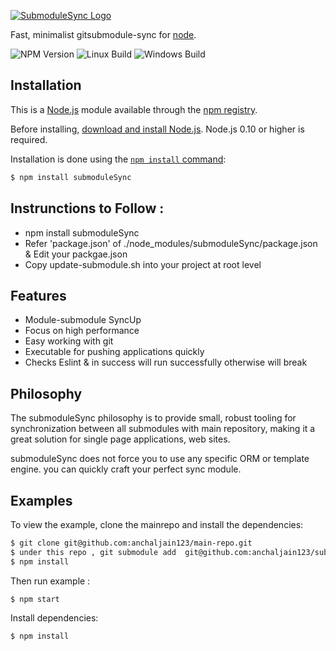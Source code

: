 [![SubmoduleSync Logo](https://i.imgur.com/YHmEmrs.png?1)]()

  Fast, minimalist gitsubmodule-sync for [node](http://nodejs.org).

  ![NPM Version][npm-image]
  ![Linux Build][travis-image]
  ![Windows Build][appveyor-image]

## Installation

This is a [Node.js](https://nodejs.org/en/) module available through the
[npm registry](https://www.npmjs.com/).

Before installing, [download and install Node.js](https://nodejs.org/en/download/).
Node.js 0.10 or higher is required.

Installation is done using the
[`npm install` command](https://docs.npmjs.com/getting-started/installing-npm-packages-locally):

```bash
$ npm install submoduleSync
```

## Instrunctions to Follow :

  * npm install submoduleSync
  * Refer 'package.json' of ./node_modules/submoduleSync/package.json & Edit your packgae.json
  * Copy update-submodule.sh into your project at root level

## Features

  * Module-submodule SyncUp
  * Focus on high performance
  * Easy working with git
  * Executable for pushing applications quickly
  * Checks Eslint & in success will run successfully otherwise will break

## Philosophy

  The submoduleSync philosophy is to provide small, robust tooling for synchronization between all submodules
  with main repository, making it a great solution for single page applications, web sites.

  submoduleSync does not force you to use any specific ORM or template engine.
  you can quickly craft your perfect sync module.

## Examples

  To view the example, clone the mainrepo and install the dependencies:

```bash
$ git clone git@github.com:anchaljain123/main-repo.git
$ under this repo , git submodule add  git@github.com:anchaljain123/submodule-repo.git
$ npm install
```

  Then run example :

```bash
$ npm start
```
Install dependencies:

```bash
$ npm install
```

[npm-image]: https://img.shields.io/npm/v/express.svg
[travis-image]: https://img.shields.io/travis/expressjs/express/master.svg?label=linux
[appveyor-image]: https://img.shields.io/appveyor/ci/dougwilson/express/master.svg?label=windows


